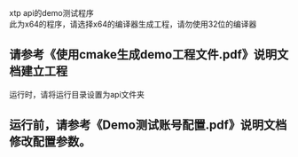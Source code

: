 xtp api的demo测试程序  
此为x64的程序，请选择x64的编译器生成工程，请勿使用32位的编译器  
## **请参考《使用cmake生成demo工程文件.pdf》说明文档建立工程**  
运行时，请将运行目录设置为api文件夹  
## **运行前，请参考《Demo测试账号配置.pdf》说明文档修改配置参数。**  